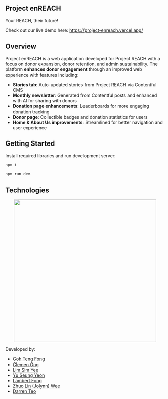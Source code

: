 ## Project enREACH

Your REACH, their future!

Check out our live demo here: https://project-enreach.vercel.app/

## Overview

Project enREACH is a web application developed for Project REACH with a focus on donor expansion, donor retention, and admin sustainability. The platform **enhances donor engagement** through an improved web experience with features including:

- **Stories tab**: Auto-updated stories from Project REACH via Contentful CMS
- **Monthly newsletter**: Generated from Contentful posts and enhanced with AI for sharing with donors
- **Donation page enhancements**: Leaderboards for more engaging donation tracking
- **Donor page**: Collectible badges and donation statistics for users
- **Home & About Us improvements**: Streamlined for better navigation and user experience

## Getting Started

Install required libraries and run development server:

```bash
npm i

npm run dev
```

## Technologies

<div align="center">
 <img width="450px" src="https://skillicons.dev/icons?i=react,nodejs,vercel,firebase" />
</div>

Developed by:

- [Goh Teng Fong](https://github.com/GohTengFong)
- [Clemen Ong](https://github.com/clemenong1)
- [Lim Sim Yee](https://github.com/simei2k)
- [Yu Seung Yeon](https://github.com/yuglyyy)
- [Lambert Fong](https://github.com/Lmaberd)
- [Zhuo Lin (Jolynn) Wee](https://github.com/jolwnn)
- [Darren Teo](https://github.com/darHH)

